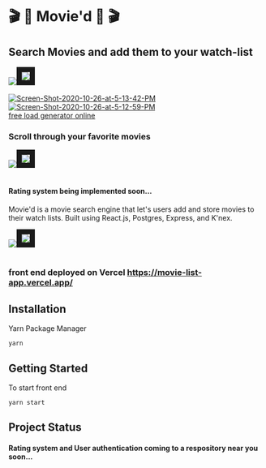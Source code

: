 # 🎬 🎥 Movie'd 🎥 🎬 

## Search Movies and add them to your watch-list
<img src="https://ibb.co/Fw3DHVY"><img src="https://i.ibb.co/J7ts3Qp/Screen-Shot-2020-10-26-at-5-13-42-PM.png" border="10"></a><br /><a target='_blank' href='https://statewideinventory.org/subaru-0-60-times'></a><br />
<a href="https://ibb.co/Fw3DHVY"><img src="https://i.ibb.co/J7ts3Qp/Screen-Shot-2020-10-26-at-5-13-42-PM.png" alt="Screen-Shot-2020-10-26-at-5-13-42-PM" border="0"></a>
<a href="https://ibb.co/ZffLCr5"><img src="https://i.ibb.co/Prrm8yK/Screen-Shot-2020-10-26-at-5-12-59-PM.png" alt="Screen-Shot-2020-10-26-at-5-12-59-PM" border="0"></a><br /><a target='_blank' href='https://imgbb.com/'>free load generator online</a><br />


### Scroll through your favorite movies
<img src="https://ibb.co/Fw3DHVY"><img src="https://i.ibb.co/J7ts3Qp/Screen-Shot-2020-10-26-at-5-13-42-PM.png" border="10"></a><br /><a target='_blank' href='https://statewideinventory.org/subaru-0-60-times'></a><br />
#### Rating system being implemented soon...

Movie'd is a movie search engine that let's users add and store movies to their watch lists. Built using React.js, Postgres, Express, and K'nex.

<img src="https://ibb.co/Fw3DHVY"><img src="https://i.ibb.co/J7ts3Qp/Screen-Shot-2020-10-26-at-5-13-42-PM.png" border="10"></a><br /><a target='_blank' href='https://statewideinventory.org/subaru-0-60-times'></a><br />

### front end deployed on Vercel https://movie-list-app.vercel.app/

## Installation

Yarn Package Manager

```
yarn
```

##  Getting Started

To start front end 

```
yarn start
```

## Project Status
#### Rating system and User authentication coming to a respository near you soon...







